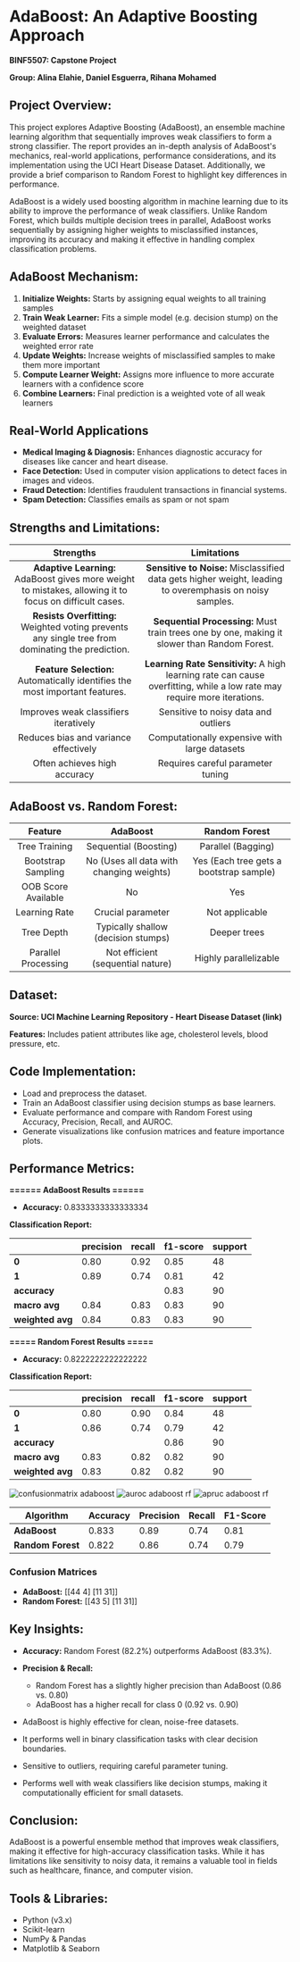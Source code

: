# **AdaBoost: An Adaptive Boosting Approach**
**BINF5507: Capstone Project**

**Group: Alina Elahie,	Daniel Esguerra,	Rihana Mohamed**

## **Project Overview:**
This project explores Adaptive Boosting (AdaBoost), an ensemble machine learning algorithm that sequentially improves weak classifiers to form a strong classifier. The report provides an in-depth analysis of AdaBoost's mechanics, real-world applications, performance considerations, and its implementation using the UCI Heart Disease Dataset. Additionally, we provide a brief comparison to Random Forest to highlight key differences in performance.

AdaBoost is a widely used boosting algorithm in machine learning due to its ability to improve the performance of weak classifiers. Unlike Random Forest, which builds multiple decision trees in parallel, AdaBoost works sequentially by assigning higher weights to misclassified instances, improving its accuracy and making it effective in handling complex classification problems.

## **AdaBoost Mechanism:**
1. **Initialize Weights:** Starts by assigning equal weights to all training samples
2. **Train Weak Learner:** Fits a simple model (e.g. decision stump) on the weighted dataset
3. **Evaluate Errors:** Measures learner performance and calculates the weighted error rate
4. **Update Weights:** Increase weights of misclassified samples to make them more important
5. **Compute Learner Weight:** Assigns more influence to more accurate learners with a confidence score
6. **Combine Learners:** Final prediction is a weighted vote of all weak learners

## **Real-World Applications**
- **Medical Imaging & Diagnosis:** Enhances diagnostic accuracy for diseases like cancer and heart disease.
- **Face Detection:** Used in computer vision applications to detect faces in images and videos.
- **Fraud Detection:** Identifies fraudulent transactions in financial systems.
- **Spam Detection:** Classifies emails as spam or not spam

## **Strengths and Limitations:**
|                                              **Strengths**                                              	|                                                      **Limitations**                                                     	|
|:-------------------------------------------------------------------------------------------------------:	|:------------------------------------------------------------------------------------------------------------------------:	|
| **Adaptive Learning:** AdaBoost gives more weight to mistakes, allowing it to focus on difficult cases. 	| **Sensitive to Noise:** Misclassified data gets higher weight, leading to overemphasis on noisy samples.                 	|
| **Resists Overfitting:** Weighted voting prevents any single tree from dominating the prediction.       	| **Sequential Processing:** Must train trees one by one, making it slower than Random Forest.                             	|
| **Feature Selection:** Automatically identifies the most important features.                            	| **Learning Rate Sensitivity:** A high learning rate can cause overfitting, while a low rate may require more iterations. 	|
| Improves weak classifiers iteratively                                                                   	| Sensitive to noisy data and outliers                                                                                     	|
| Reduces bias and variance effectively                                                                   	| Computationally expensive with large datasets                                                                            	|
| Often achieves high accuracy                                                                            	| Requires careful parameter tuning                                                                                        	|

## **AdaBoost vs. Random Forest:**
|       Feature       	|                 AdaBoost                 	|              Random Forest              	|
|:-------------------:	|:----------------------------------------:	|:---------------------------------------:	|
| Tree Training       	| Sequential (Boosting)                    	| Parallel (Bagging)                      	|
| Bootstrap Sampling  	| No (Uses all data with changing weights) 	| Yes (Each tree gets a bootstrap sample) 	|
| OOB Score Available 	| No                                       	| Yes                                     	|
| Learning Rate       	| Crucial parameter                        	| Not applicable                          	|
| Tree Depth          	| Typically shallow (decision stumps)      	| Deeper trees                            	|
| Parallel Processing 	| Not efficient (sequential nature)        	| Highly parallelizable                   	|

## **Dataset:**
**Source: UCI Machine Learning Repository - Heart Disease Dataset (link)**

**Features:** Includes patient attributes like age, cholesterol levels, blood pressure, etc.

## **Code Implementation:**
- Load and preprocess the dataset.
- Train an AdaBoost classifier using decision stumps as base learners.
- Evaluate performance and compare with Random Forest using Accuracy, Precision, Recall, and AUROC.
- Generate visualizations like confusion matrices and feature importance plots.

## **Performance Metrics:**
**====== AdaBoost Results ======**
- **Accuracy:** 0.8333333333333334

**Classification Report:**

|                  	| **precision** 	| **recall** 	| **f1-score** 	| **support** 	|
|------------------	|---------------	|------------	|--------------	|-------------	|
| **0**            	| 0.80          	| 0.92       	| 0.85         	| 48          	|
| **1**            	| 0.89          	| 0.74       	| 0.81         	| 42          	|
| **accuracy**     	|               	|            	|  0.83        	| 90          	|
| **macro avg**    	|  0.84         	|  0.83      	|  0.83        	| 90          	|
| **weighted avg** 	|  0.84         	|  0.83      	|  0.83        	| 90          	|

**===== Random Forest Results =====**
- **Accuracy:** 0.8222222222222222

**Classification Report:**

|                  	| **precision** 	| **recall** 	| **f1-score** 	| **support** 	|
|------------------	|---------------	|------------	|--------------	|-------------	|
| **0**            	| 0.80          	| 0.90       	| 0.84         	| 48          	|
| **1**            	| 0.86          	| 0.74       	| 0.79         	| 42          	|
| **accuracy**     	|               	|            	| 0.86         	| 90          	|
| **macro avg**    	| 0.83          	| 0.82       	| 0.82         	| 90          	|
| **weighted avg** 	| 0.83          	| 0.82       	| 0.82         	| 90          	|

![confusionmatrix adaboost](https://github.com/user-attachments/assets/a8a683df-c9df-4341-9562-d447290ea25f)
![auroc adaboost rf](https://github.com/user-attachments/assets/e08751c6-7ab5-4c85-805a-f727134819d7)
![apruc adaboost rf](https://github.com/user-attachments/assets/9e85f0be-3726-465b-ad07-8d3778f013c9)

| **Algorithm**     	| **Accuracy** 	| **Precision** 	| **Recall** 	| **F1-Score** 	|
|-------------------	|--------------	|---------------	|------------	|--------------	|
| **AdaBoost**      	| 0.833        	| 0.89          	| 0.74       	| 0.81         	|
| **Random Forest** 	| 0.822        	| 0.86          	| 0.74       	| 0.79         	|

### **Confusion Matrices**
- **AdaBoost:**
[[44  4]
 [11 31]]
- **Random Forest:**
[[43  5]
 [11 31]]

## **Key Insights:**
- **Accuracy:** Random Forest (82.2%) outperforms AdaBoost (83.3%).
- **Precision & Recall:**
  - Random Forest has a slightly higher precision than AdaBoost (0.86 vs. 0.80)
  - AdaBoost has a higher recall for class 0 (0.92 vs. 0.90)



- AdaBoost is highly effective for clean, noise-free datasets.
- It performs well in binary classification tasks with clear decision boundaries.
- Sensitive to outliers, requiring careful parameter tuning.
- Performs well with weak classifiers like decision stumps, making it computationally efficient for small datasets.


## **Conclusion:**

AdaBoost is a powerful ensemble method that improves weak classifiers, making it effective for high-accuracy classification tasks. While it has limitations like sensitivity to noisy data, it remains a valuable tool in fields such as healthcare, finance, and computer vision.

## **Tools & Libraries:**
- Python (v3.x)
- Scikit-learn
- NumPy & Pandas
- Matplotlib & Seaborn












